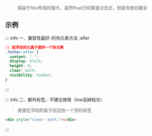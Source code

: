 <c-title title="CSS清楚浮动" />

> 得益于flex布局的强大，虽然float已经算是过去式，但是你依旧要会

## 示例

::: info 一、兼容性最好-的伪元素方法 :after

```css
// 给浮动的父盒子提供一个伪元素
.father:after {
  content: " ";
  display: block;
  height: 0;
  clear: both;
  visibility: hidden;
}
```
:::

::: info 二、额外标签，不建议使用（low且掉档次）
> 直接在浮动的盒子后边加一个空的标签
```html
<div style="clear: both;"></div>
```
:::

